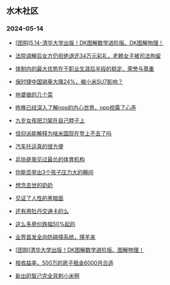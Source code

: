 ## 水木社区 
### 2024-05-14

+ [[团购]5.14-清华大学出版！DK图解数学进阶版、DK图解物理！](https://www.mysmth.net/nForum/article/ADAgent_TG/1321292)

+ [法院调解后女方仍拒绝退还34万元彩礼，老赖女子被司法拘留](https://www.mysmth.net/nForum/article/FamilyLife/1766697027)

+ [体制内的最大优势在于职业生涯后半段的稳定、荣誉与尊重](https://www.mysmth.net/nForum/article/WorkingLife/44490)

+ [保时捷中国销量大降24%，被小米SU7影响？](https://www.mysmth.net/nForum/article/GreenAuto/1573328)

+ [地婆做的几个菜](https://www.mysmth.net/nForum/article/Food/1709737)

+ [昨晚已经深入了解npp的内心世界，npp袒露了心声](https://www.mysmth.net/nForum/article/OurEstate/2973855)

+ [九岁女孩把刀架在自己脖子上](https://www.mysmth.net/nForum/article/ChildEducation/2380641)

+ [信仰派能解释为啥米国现在登上不去了吗](https://www.mysmth.net/nForum/article/Aero/439074)

+ [汽车托运真的很方便](https://www.mysmth.net/nForum/article/AutoTravel/13653974)

+ [乒协是我见过最怂的体育机构](https://www.mysmth.net/nForum/article/Pingpang/3847)

+ [你能否举出3个孩子压力大的瞬间](https://www.mysmth.net/nForum/article/ChildEducation/2381392)

+ [想念去世的奶奶](https://www.mysmth.net/nForum/article/Age/20358664)

+ [见证了人性的黑暗面](https://www.mysmth.net/nForum/article/MyFamily/266620)

+ [还有用牡丹交通卡的么](https://www.mysmth.net/nForum/article/AutoWorld/1944830562)

+ [这么多房价跌幅50%起的](https://www.mysmth.net/nForum/article/OurEstate/2974032)

+ [业界首发全向防碰撞系统，撞羊来](https://www.mysmth.net/nForum/article/GreenAuto/1574414)

+ [[团购]清华大学出版！DK图解数学进阶版、图解物理！](https://www.mysmth.net/nForum/article/ADAgent_TG/1321292)

+ [按收益率，500万的房子租金6000月合适](https://www.mysmth.net/nForum/article/OurEstate/2974191)

+ [新出的智己完全背刺小米啊](https://www.mysmth.net/nForum/article/GreenAuto/1574252)

